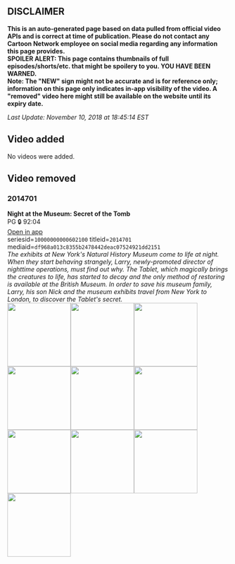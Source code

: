 ## DISCLAIMER
**This is an auto-generated page based on data pulled from official video APIs and is correct at time of publication. Please do not contact any Cartoon Network employee on social media regarding any information this page provides.**  
**SPOILER ALERT: This page contains thumbnails of full episodes/shorts/etc. that might be spoilery to you. YOU HAVE BEEN WARNED.**  
**Note: The "NEW" sign might not be accurate and is for reference only; information on this page only indicates in-app visibility of the video. A "removed" video here might still be available on the website until its expiry date.**  

_Last Update: November 10, 2018 at 18:45:14 EST_
## Video added
No videos were added.
## Video removed
### 2014701
**Night at the Museum: Secret of the Tomb**  
PG 🔒 92:04  
[Open in app](https://tinyurl.com/y86e9bud)  
seriesid=`10000000000602100` titleid=`2014701` mediaid=`df968a013c8355b2478442deac07524921dd2151`  
_The exhibits at New York's Natural History Museum come to life at night. When they start behaving strangely, Larry, newly-promoted director of nighttime operations, must find out why. The Tablet, which magically brings the creatures to life, has started to decay and the only method of restoring is available at the British Museum. In order to save his museum family, Larry, his son Nick and the museum exhibits travel from New York to London, to discover the Tablet's secret._  
<a href="https://s3.amazonaws.com/cn-orchestrator/2014701_001_1280x720.jpg"><img src="https://s3.amazonaws.com/cn-orchestrator/2014701_001_640x360.jpg" height="144px" /></a><a href="https://s3.amazonaws.com/cn-orchestrator/2014701_002_1280x720.jpg"><img src="https://s3.amazonaws.com/cn-orchestrator/2014701_002_640x360.jpg" height="144px" /></a><a href="https://s3.amazonaws.com/cn-orchestrator/2014701_003_1280x720.jpg"><img src="https://s3.amazonaws.com/cn-orchestrator/2014701_003_640x360.jpg" height="144px" /></a><a href="https://s3.amazonaws.com/cn-orchestrator/2014701_004_1280x720.jpg"><img src="https://s3.amazonaws.com/cn-orchestrator/2014701_004_640x360.jpg" height="144px" /></a><a href="https://s3.amazonaws.com/cn-orchestrator/2014701_005_1280x720.jpg"><img src="https://s3.amazonaws.com/cn-orchestrator/2014701_005_640x360.jpg" height="144px" /></a><a href="https://s3.amazonaws.com/cn-orchestrator/2014701_006_1280x720.jpg"><img src="https://s3.amazonaws.com/cn-orchestrator/2014701_006_640x360.jpg" height="144px" /></a><a href="https://s3.amazonaws.com/cn-orchestrator/2014701_007_1280x720.jpg"><img src="https://s3.amazonaws.com/cn-orchestrator/2014701_007_640x360.jpg" height="144px" /></a><a href="https://s3.amazonaws.com/cn-orchestrator/2014701_008_1280x720.jpg"><img src="https://s3.amazonaws.com/cn-orchestrator/2014701_008_640x360.jpg" height="144px" /></a><a href="https://s3.amazonaws.com/cn-orchestrator/2014701_009_1280x720.jpg"><img src="https://s3.amazonaws.com/cn-orchestrator/2014701_009_640x360.jpg" height="144px" /></a><a href="https://s3.amazonaws.com/cn-orchestrator/2014701_010_1280x720.jpg"><img src="https://s3.amazonaws.com/cn-orchestrator/2014701_010_640x360.jpg" height="144px" /></a>
